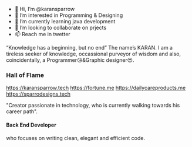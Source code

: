 - 👋 Hi, I’m @karansparrow
- 👀 I’m interested in Programming & Designing
- 🌱 I’m currently learning java development
- 💞️ I’m looking to collaborate on prjects
- 📫 Reach me in twetter


“Knowledge has a beginning, but no end”
The name’s KARAN. I am a tireless seeker of knowledge, occassional purveyor of wisdom and also, coincidentally, a Programmer😘&Graphic designer😍.

### Hall of Flame

https://karansparrow.tech
https://fortune.me
https://dailycareproducts.me
https://sparrodesigns.tech

"Creator passionate in technology, who is currently walking towards his career path".
#### Back End Developer
who focuses on writing clean, elegant and efficient code.

